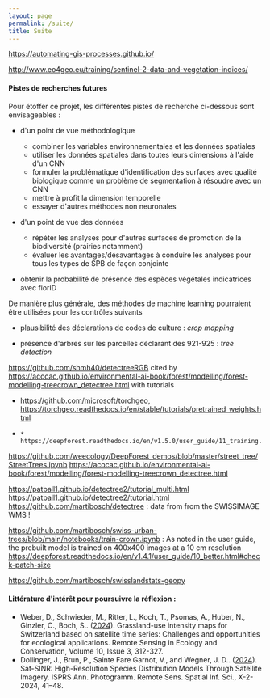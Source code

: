 ```yaml
---
layout: page
permalink: /suite/
title: Suite
---
```


https://automating-gis-processes.github.io/


http://www.eo4geo.eu/training/sentinel-2-data-and-vegetation-indices/

#### Pistes de recherches futures

Pour étoffer ce projet, les différentes pistes de recherche ci-dessous sont envisageables :

* d'un point de vue méthodologique
    * combiner les variables environnementales et les données spatiales
    * utiliser les données spatiales dans toutes leurs dimensions à l'aide d'un CNN
    * formuler la problématique d'identification des surfaces avec qualité biologique comme un problème de segmentation à résoudre avec un CNN
    * mettre à profit la dimension temporelle
    * essayer d'autres méthodes non neuronales

* d'un point de vue des données
    * répéter les analyses pour d'autres surfaces de promotion de la biodiversité (prairies notamment)
    * évaluer les avantages/désavantages à conduire les analyses pour tous les types de SPB de façon conjointe

* obtenir la probabilité de présence des espèces végétales indicatrices avec florID


De manière plus générale, des méthodes de machine learning pourraient être utilisées pour les contrôles suivants

* plausibilité des déclarations de codes de culture : *crop mapping*


* présence d'arbres sur les parcelles déclarant des 921-925 : *tree detection*

https://github.com/shmh40/detectreeRGB cited by https://acocac.github.io/environmental-ai-book/forest/modelling/forest-modelling-treecrown_detectree.html with tutorials


* https://github.com/microsoft/torchgeo, https://torchgeo.readthedocs.io/en/stable/tutorials/pretrained_weights.html
* 
      * https://deepforest.readthedocs.io/en/v1.5.0/user_guide/11_training.html
https://github.com/weecology/DeepForest_demos/blob/master/street_tree/StreetTrees.ipynb
https://acocac.github.io/environmental-ai-book/forest/modelling/forest-modelling-treecrown_detectree.html

  https://patball1.github.io/detectree2/tutorial_multi.html  
https://patball1.github.io/detectree2/tutorial.html
https://github.com/martibosch/detectree : data from from the SWISSIMAGE WMS !

https://github.com/martibosch/swiss-urban-trees/blob/main/notebooks/train-crown.ipynb :
As noted in the user guide, the prebuilt model is trained on 400x400 images at a 10 cm resolution https://deepforest.readthedocs.io/en/v1.4.1/user_guide/10_better.html#check-patch-size

https://github.com/martibosch/swisslandstats-geopy

#### Littérature d'intérêt pour poursuivre la réflexion :

* Weber, D., Schwieder, M., Ritter, L., Koch, T., Psomas, A., Huber, N., Ginzler, C., Boch, S.. ([2024](https://doi.org/10.1002/rse2.372)). Grassland-use intensity maps for Switzerland based on satellite time series: Challenges and opportunities for ecological applications. Remote Sensing in Ecology and Conservation, Volume 10, Issue 3, 312-327.
* Dollinger, J., Brun, P., Sainte Fare Garnot, V., and Wegner, J. D.. ([2024](https://doi.org/10.5194/isprs-annals-X-2-2024-41-2024)). Sat-SINR: High-Resolution Species Distribution Models Through Satellite Imagery. ISPRS Ann. Photogramm. Remote Sens. Spatial Inf. Sci., X-2-2024, 41–48.
